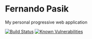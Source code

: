 # Fernando Pasik

My personal progressive web application

<!-- BADGES - START -->

[![Build Status](https://circleci.com/gh/fernandopasik/fernandopasik.github.io.svg?style=svg)](https://circleci.com/gh/fernandopasik/fernandopasik.github.io 'Build Status')
[![Known Vulnerabilities](https://snyk.io/test/github/fernandopasik/fernandopasik.github.io/badge.svg?targetFile=package.json)](https://snyk.io/test/github/fernandopasik/fernandopasik.github.io?targetFile=package.json 'Known Vulnerabilities')

<!-- BADGES - END -->
